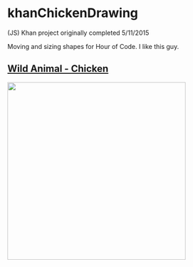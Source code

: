# khanChickenDrawing
(JS) Khan project originally completed 5/11/2015

Moving and sizing shapes for Hour of Code. I like this guy.

<h2><a href="http://www.khanacademy.org/computer-programming/wild-animal-chicken/5473107722764288">Wild Animal - Chicken</a></h2>

<img src ="http://40.media.tumblr.com/6210e62aa071ba1ba29d170b1a5f65a1/tumblr_inline_nqmtchCNj91tvc5hi_1280.png" width="400" height="400">
